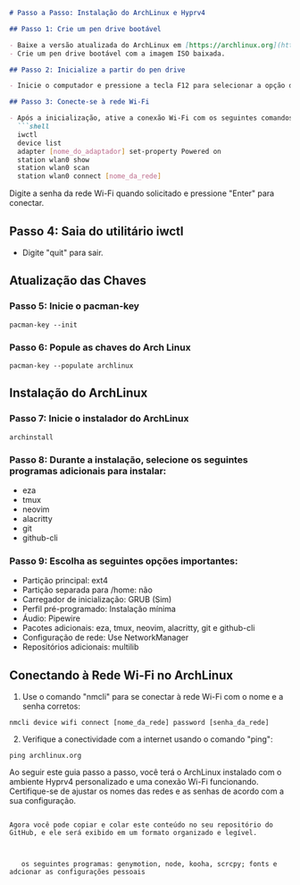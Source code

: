 ```markdown
# Passo a Passo: Instalação do ArchLinux e Hyprv4

## Passo 1: Crie um pen drive bootável

- Baixe a versão atualizada do ArchLinux em [https://archlinux.org](https://archlinux.org).
- Crie um pen drive bootável com a imagem ISO baixada.

## Passo 2: Inicialize a partir do pen drive

- Inicie o computador e pressione a tecla F12 para selecionar a opção de inicialização a partir do pen drive.

## Passo 3: Conecte-se à rede Wi-Fi

- Após a inicialização, ative a conexão Wi-Fi com os seguintes comandos:
  ```shell
  iwctl
  device list
  adapter [nome_do_adaptador] set-property Powered on
  station wlan0 show
  station wlan0 scan
  station wlan0 connect [nome_da_rede]
  ```
  Digite a senha da rede Wi-Fi quando solicitado e pressione "Enter" para conectar.

## Passo 4: Saia do utilitário iwctl

- Digite "quit" para sair.

## Atualização das Chaves

### Passo 5: Inicie o pacman-key

```shell
pacman-key --init
```

### Passo 6: Popule as chaves do Arch Linux

```shell
pacman-key --populate archlinux
```

## Instalação do ArchLinux

### Passo 7: Inicie o instalador do ArchLinux

```shell
archinstall
```

### Passo 8: Durante a instalação, selecione os seguintes programas adicionais para instalar:

- eza
- tmux
- neovim
- alacritty
- git
- github-cli

### Passo 9: Escolha as seguintes opções importantes:

- Partição principal: ext4
- Partição separada para /home: não
- Carregador de inicialização: GRUB (Sim)
- Perfil pré-programado: Instalação mínima
- Áudio: Pipewire
- Pacotes adicionais: eza, tmux, neovim, alacritty, git e github-cli
- Configuração de rede: Use NetworkManager
- Repositórios adicionais: multilib

## Conectando à Rede Wi-Fi no ArchLinux

1. Use o comando "nmcli" para se conectar à rede Wi-Fi com o nome e a senha corretos:

```shell
nmcli device wifi connect [nome_da_rede] password [senha_da_rede]
```

2. Verifique a conectividade com a internet usando o comando "ping":

```shell
ping archlinux.org
```

Ao seguir este guia passo a passo, você terá o ArchLinux instalado com o ambiente Hyprv4 personalizado e uma conexão Wi-Fi funcionando. Certifique-se de ajustar os nomes das redes e as senhas de acordo com a sua configuração.
```

Agora você pode copiar e colar este conteúdo no seu repositório do GitHub, e ele será exibido em um formato organizado e legível.



   os seguintes programas: genymotion, node, kooha, scrcpy; fonts e adcionar as configurações pessoais










